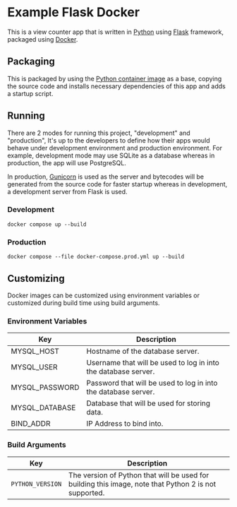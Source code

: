# Example Flask Docker

This is a view counter app that is written in [Python](https://www.python.org/) using [Flask](https://flask.palletsprojects.com/) framework, packaged using [Docker](https://www.docker.com/).

## Packaging

This is packaged by using the [Python container image](https://hub.docker.com/_/python) as a base, copying the source code and installs necessary dependencies of this app and adds a startup script.

## Running

There are 2 modes for running this project, "development" and "production", It's up to the developers to define how their apps would behave under development environment and production environment. For example, development mode may use SQLite as a database whereas in production, the app will use PostgreSQL.

In production, [Gunicorn](https://gunicorn.org/) is used as the server and bytecodes will be generated from the source code for faster startup whereas in development, a development server from Flask is used.

### Development

```
docker compose up --build
```

### Production

```
docker compose --file docker-compose.prod.yml up --build
```

## Customizing

Docker images can be customized using environment variables or customized during build time using build arguments.

### Environment Variables

| Key | Description |
| --- | --- |
| MYSQL_HOST | Hostname of the database server. |
| MYSQL_USER | Username that will be used to log in into the database server. |
| MYSQL_PASSWORD | Password that will be used to log in into the database server. |
| MYSQL_DATABASE | Database that will be used for storing data. |
| BIND_ADDR | IP Address to bind into. |

### Build Arguments

| Key | Description |
| --- | --- |
| `PYTHON_VERSION` | The version of Python that will be used for building this image, note that Python 2 is not supported. |
